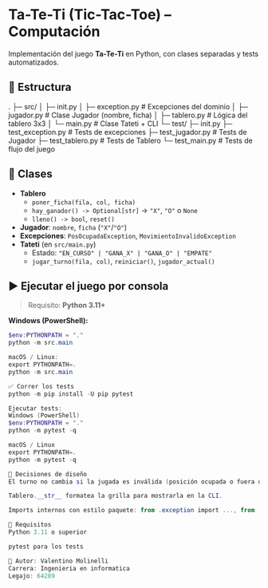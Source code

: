 # Ta-Te-Ti (Tic-Tac-Toe) – Computación

Implementación del juego **Ta-Te-Ti** en Python, con clases separadas y tests automatizados.

## 📂 Estructura

.
├─ src/
│ ├─ init.py
│ ├─ exception.py # Excepciones del dominio
│ ├─ jugador.py # Clase Jugador (nombre, ficha)
│ ├─ tablero.py # Lógica del tablero 3x3
│ └─ main.py # Clase Tateti + CLI
└─ test/
├─ init.py
├─ test_exception.py # Tests de excepciones
├─ test_jugador.py # Tests de Jugador
├─ test_tablero.py # Tests de Tablero
└─ test_main.py # Tests de flujo del juego


## 🧩 Clases

- **Tablero**
  - `poner_ficha(fila, col, ficha)`
  - `hay_ganador() -> Optional[str]` → `"X"`, `"O"` o `None`
  - `lleno() -> bool`, `reset()`
- **Jugador**: `nombre`, `ficha` (`"X"`/`"O"`)
- **Excepciones**: `PosOcupadaException`, `MovimientoInvalidoException`
- **Tateti** (en `src/main.py`)
  - Estado: `"EN_CURSO" | "GANA_X" | "GANA_O" | "EMPATE"`
  - `jugar_turno(fila, col)`, `reiniciar()`, `jugador_actual()`

## ▶️ Ejecutar el juego por consola

> Requisito: **Python 3.11+**

**Windows (PowerShell):**
```powershell
$env:PYTHONPATH = "."
python -m src.main

macOS / Linux:
export PYTHONPATH=.
python -m src.main

✅ Correr los tests
python -m pip install -U pip pytest

Ejecutar tests:
Windows (PowerShell)
$env:PYTHONPATH = "."
python -m pytest -q

macOS / Linux
export PYTHONPATH=.
python -m pytest -q

📝 Decisiones de diseño
El turno no cambia si la jugada es inválida (posición ocupada o fuera de rango).

Tablero.__str__ formatea la grilla para mostrarla en la CLI.

Imports internos con estilo paquete: from .exception import ..., from .tablero import ....

🔧 Requisitos
Python 3.11 o superior

pytest para los tests

👤 Autor: Valentino Molinelli 
Carrera: Ingenieria en informatica
Legajo: 64289
